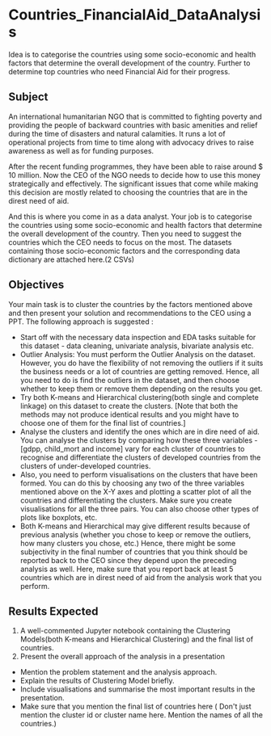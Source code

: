 # Countries_FinancialAid_DataAnalysis
Idea is to categorise the countries using some socio-economic and health factors that determine the overall development of the country. Further to determine top countries who need Financial Aid for their progress.

## Subject
An international humanitarian NGO that is committed to fighting poverty and providing the people of backward countries with basic amenities and relief during the time of disasters and natural calamities. It runs a lot of operational projects from time to time along with advocacy drives to raise awareness as well as for funding purposes.

After the recent funding programmes, they have been able to raise around $ 10 million. Now the CEO of the NGO needs to decide how to use this money strategically and effectively. The significant issues that come while making this decision are mostly related to choosing the countries that are in the direst need of aid. 

And this is where you come in as a data analyst. Your job is to categorise the countries using some socio-economic and health factors that determine the overall development of the country. Then you need to suggest the countries which the CEO needs to focus on the most.  The datasets containing those socio-economic factors and the corresponding data dictionary are attached here.(2 CSVs)

## Objectives
Your main task is to cluster the countries by the factors mentioned above and then present your solution and recommendations to the CEO using a PPT.  The following approach is suggested :

* Start off with the necessary data inspection and EDA tasks suitable for this dataset - data cleaning, univariate analysis, bivariate analysis etc.
* Outlier Analysis: You must perform the Outlier Analysis on the dataset. However, you do have the flexibility of not removing the outliers if it suits the business needs or a lot of countries are getting removed. Hence, all you need to do is find the outliers in the dataset, and then choose whether to keep them or remove them depending on the results you get.
* Try both K-means and Hierarchical clustering(both single and complete linkage) on this dataset to create the clusters. [Note that both the methods may not produce identical results and you might have to choose one of them for the final list of countries.]
* Analyse the clusters and identify the ones which are in dire need of aid. You can analyse the clusters by comparing how these three variables - [gdpp, child_mort and income] vary for each cluster of countries to recognise and differentiate the clusters of developed countries from the clusters of under-developed countries.
* Also, you need to perform visualisations on the clusters that have been formed.  You can do this by choosing any two of the three variables mentioned above on the X-Y axes and plotting a scatter plot of all the countries and differentiating the clusters. Make sure you create visualisations for all the three pairs. You can also choose other types of plots like boxplots, etc. 
* Both K-means and Hierarchical may give different results because of previous analysis (whether you chose to keep or remove the outliers, how many clusters you chose,  etc.) Hence, there might be some subjectivity in the final number of countries that you think should be reported back to the CEO since they depend upon the preceding analysis as well. Here, make sure that you report back at least 5 countries which are in direst need of aid from the analysis work that you perform.

## Results  Expected
1. A well-commented Jupyter notebook containing the Clustering Models(both K-means and Hierarchical Clustering) and the final list of countries.
2. Present the overall approach of the analysis in a presentation 
  * Mention the problem statement and the analysis approach.
  * Explain the results of  Clustering Model briefly.
  * Include visualisations and summarise the most important results in the presentation.
  * Make sure that you mention the final list of countries here ( Don't just mention the cluster id or cluster name here. Mention the names of all the countries.)
